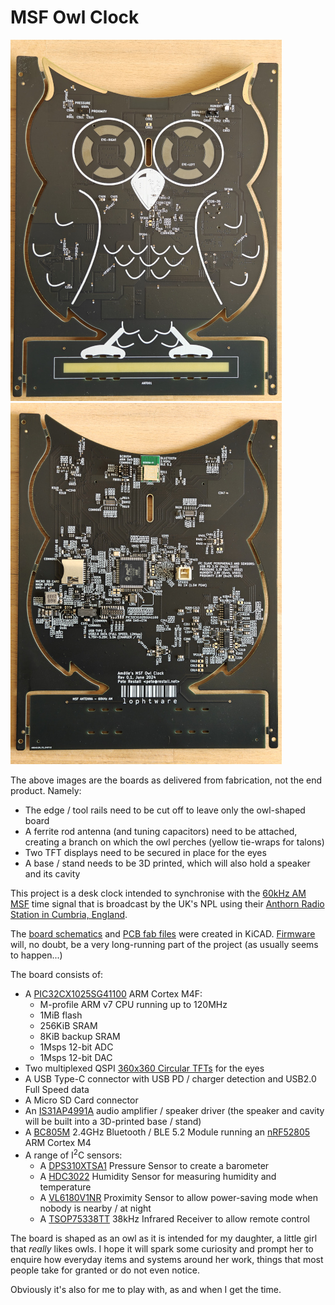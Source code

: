 # MSF Owl Clock
[![Front of PCB](doc/photos/pcb-with-edge-rails-front-434x578.jpg)](doc/photos/pcb-with-edge-rails-front-6944x9248.jpg) [![Back of PCB](doc/photos/pcb-with-edge-rails-back-434x578.jpg)](doc/photos/pcb-with-edge-rails-back-6944x9248.jpg)

The above images are the boards as delivered from fabrication, not the end product.  Namely:
* The edge / tool rails need to be cut off to leave only the owl-shaped board
* A ferrite rod antenna (and tuning capacitors) need to be attached, creating a branch on which the owl perches (yellow tie-wraps for talons)
* Two TFT displays need to be secured in place for the eyes
* A base / stand needs to be 3D printed, which will also hold a speaker and its cavity

This project is a desk clock intended to synchronise with the [60kHz AM MSF](doc/datasheets/msf/msf.pdf) time signal that is broadcast by the UK's NPL using their [Anthorn Radio Station in Cumbria, England](https://www.npl.co.uk/msf-signal).

The [board schematics](src/schematics/msf-owl-clock.pdf) and [PCB fab files](src/pcb-fab/) were created in KiCAD.  [Firmware](src/firmware/) will, no doubt, be a very long-running part of the project (as usually seems to happen...)

The board consists of:
* A [PIC32CX1025SG41100](doc/datasheets/mcu/PIC32CX1025SG41100-datasheet-DS60001715.pdf) ARM Cortex M4F:
  * M-profile ARM v7 CPU running up to 120MHz
  * 1MiB flash
  * 256KiB SRAM
  * 8KiB backup SRAM
  * 1Msps 12-bit ADC
  * 1Msps 12-bit DAC
* Two multiplexed QSPI [360x360 Circular TFTs](doc/datasheets/tft/buydisplay-ER-TFT1.32-1.pdf) for the eyes
* A USB Type-C connector with USB PD / charger detection and USB2.0 Full Speed data
* A Micro SD Card connector
* An [IS31AP4991A](doc/datasheets/opamps/IS31AP4991A-SLS2-TR.pdf) audio amplifier / speaker driver (the speaker and cavity will be built into a 3D-printed base / stand)
* A [BC805M](doc/datasheets/bluetooth/BC805M.pdf) 2.4GHz Bluetooth / BLE 5.2 Module running an [nRF52805](doc/datasheets/bluetooth/nRF52805_PS_v1.4.pdf) ARM Cortex M4
* A range of I<sup>2</sup>C sensors:
  * A [DPS310XTSA1](doc/datasheets/sensors/pressure/DPS310XTSA1.pdf) Pressure Sensor to create a barometer
  * A [HDC3022](doc/datasheets/sensors/humidity/HDC3022.pdf) Humidity Sensor for measuring humidity and temperature
  * A [VL6180V1NR](doc/datasheets/sensors/proximity/VL6180V1NR-1.pdf) Proximity Sensor to allow power-saving mode when nobody is nearby / at night
  * A [TSOP75338TT](doc/datasheets/sensors/infrared/TSOP75338TT.pdf) 38kHz Infrared Receiver to allow remote control

The board is shaped as an owl as it is intended for my daughter, a little girl that _really_ likes owls.  I hope it will spark some curiosity and prompt her to enquire how everyday items and systems around her work, things that most people take for granted or do not even notice.

Obviously it's also for me to play with, as and when I get the time.
